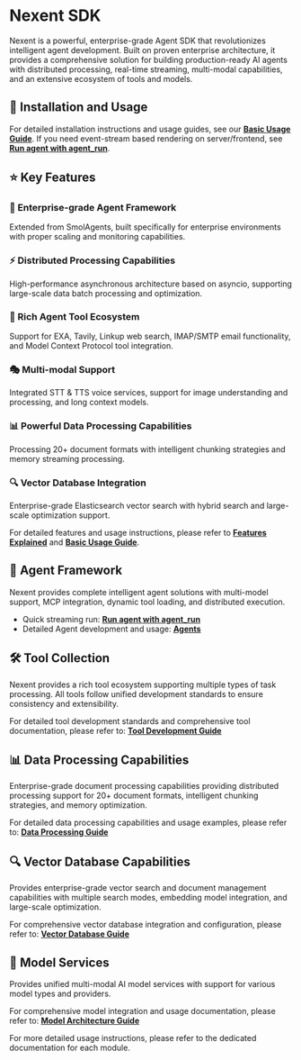 # Nexent SDK

Nexent is a powerful, enterprise-grade Agent SDK that revolutionizes intelligent agent development. Built on proven enterprise architecture, it provides a comprehensive solution for building production-ready AI agents with distributed processing, real-time streaming, multi-modal capabilities, and an extensive ecosystem of tools and models.

## 🚀 Installation and Usage

For detailed installation instructions and usage guides, see our **[Basic Usage Guide](./basic-usage)**. If you need event-stream based rendering on server/frontend, see **[Run agent with agent_run](./core/agent-run)**.

## ⭐ Key Features

### 🏢 Enterprise-grade Agent Framework
Extended from SmolAgents, built specifically for enterprise environments with proper scaling and monitoring capabilities.

### ⚡ Distributed Processing Capabilities
High-performance asynchronous architecture based on asyncio, supporting large-scale data batch processing and optimization.

### 🔧 Rich Agent Tool Ecosystem
Support for EXA, Tavily, Linkup web search, IMAP/SMTP email functionality, and Model Context Protocol tool integration.

### 🎭 Multi-modal Support
Integrated STT & TTS voice services, support for image understanding and processing, and long context models.

### 📊 Powerful Data Processing Capabilities
Processing 20+ document formats with intelligent chunking strategies and memory streaming processing.

### 🔍 Vector Database Integration
Enterprise-grade Elasticsearch vector search with hybrid search and large-scale optimization support.

For detailed features and usage instructions, please refer to **[Features Explained](./features)** and **[Basic Usage Guide](./basic-usage)**.

## 🤖 Agent Framework

Nexent provides complete intelligent agent solutions with multi-model support, MCP integration, dynamic tool loading, and distributed execution.

- Quick streaming run: **[Run agent with agent_run](./core/agent-run)**
- Detailed Agent development and usage: **[Agents](./core/agents)**

## 🛠️ Tool Collection

Nexent provides a rich tool ecosystem supporting multiple types of task processing. All tools follow unified development standards to ensure consistency and extensibility.

For detailed tool development standards and comprehensive tool documentation, please refer to: **[Tool Development Guide](./core/tools)**

## 📊 Data Processing Capabilities

Enterprise-grade document processing capabilities providing distributed processing support for 20+ document formats, intelligent chunking strategies, and memory optimization.

For detailed data processing capabilities and usage examples, please refer to: **[Data Processing Guide](./data-process)**

## 🔍 Vector Database Capabilities

Provides enterprise-grade vector search and document management capabilities with multiple search modes, embedding model integration, and large-scale optimization.

For comprehensive vector database integration and configuration, please refer to: **[Vector Database Guide](./vector-database)**

## 🤖 Model Services

Provides unified multi-modal AI model services with support for various model types and providers.

For comprehensive model integration and usage documentation, please refer to: **[Model Architecture Guide](./core/models)**

For more detailed usage instructions, please refer to the dedicated documentation for each module. 